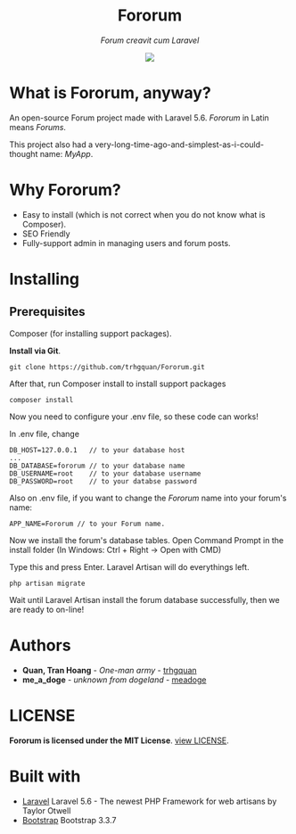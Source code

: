 <h1 align="center">Fororum</h1>
<p align="center">
  <i>Forum creavit cum Laravel</i>
</p>
<p align="center">  
  <a href="https://github.styleci.io/repos/134251696"><img src="https://github.styleci.io/repos/134251696/shield?style=square"></a>
</p>

# What is Fororum, anyway?
An open-source Forum project made with Laravel 5.6. _Fororum_ in Latin means _Forums_.

This project also had a very-long-time-ago-and-simplest-as-i-could-thought name: _MyApp_.

# Why Fororum?
- Easy to install (which is not correct when you do not know what is Composer).
- SEO Friendly
- Fully-support admin in managing users and forum posts.

# Installing
## Prerequisites
Composer (for installing support packages).

__Install via Git__.
```
git clone https://github.com/trhgquan/Fororum.git
```
After that, run Composer install to install support packages
```
composer install
```
Now you need to configure your .env file, so these code can works!

In .env file, change
```
DB_HOST=127.0.0.1   // to your database host
...
DB_DATABASE=fororum // to your database name
DB_USERNAME=root    // to your database username
DB_PASSWORD=root    // to your databse password
```
Also on .env file, if you want to change the _Fororum_ name into your forum's name:
```
APP_NAME=Fororum // to your Forum name.
```
Now we install the forum's database tables. Open Command Prompt in the install folder (In Windows: Ctrl + Right -> Open with CMD)

Type this and press Enter. Laravel Artisan will do everythings left.
```
php artisan migrate
```
Wait until Laravel Artisan install the forum database successfully, then we are ready to on-line!

# Authors
* **Quan, Tran Hoang** - *One-man army* - [trhgquan](https://github.com/trhgquan)
* **me_a_doge** - *unknown from dogeland* - [meadoge](https://github.com/meadoge)

# LICENSE
__Fororum is licensed under the MIT License__. [view LICENSE](https://github.com/trhgquan/Fororum/blob/master/LICENSE).

# Built with
* [Laravel](https://laravel.com) Laravel 5.6 - The newest PHP Framework for web artisans by Taylor Otwell
* [Bootstrap](https://getbootstrap.com) Bootstrap 3.3.7
